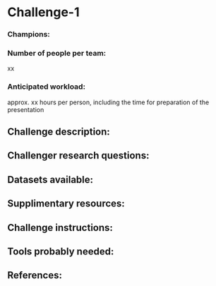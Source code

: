 # Challenge-1

### Champions:


### Number of people per team: 
xx


### Anticipated workload: 
approx. xx hours per person, including the time for preparation of the presentation



## Challenge description:



## Challenger research questions:



## Datasets available:



## Supplimentary resources:



## Challenge instructions:



## Tools probably needed:



## References: 



